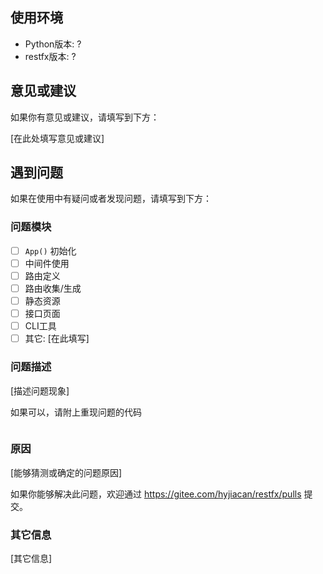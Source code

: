 
## 使用环境

- Python版本: ?
- restfx版本: ?

## 意见或建议

如果你有意见或建议，请填写到下方：

[在此处填写意见或建议]

## 遇到问题

如果在使用中有疑问或者发现问题，请填写到下方：

### 问题模块

- [ ] `App()` 初始化
- [ ] 中间件使用
- [ ] 路由定义
- [ ] 路由收集/生成
- [ ] 静态资源
- [ ] 接口页面
- [ ] CLI工具
- [ ] 其它: [在此填写]

### 问题描述

[描述问题现象]

如果可以，请附上重现问题的代码

```python

```

### 原因

[能够猜测或确定的问题原因]

如果你能够解决此问题，欢迎通过 https://gitee.com/hyjiacan/restfx/pulls 提交。

### 其它信息

[其它信息]